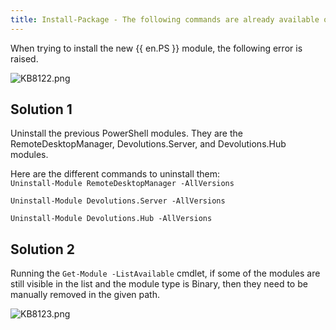 ```yaml
---
title: Install-Package - The following commands are already available on this system
---
```


When trying to install the new {{ en.PS }} module, the following error is raised.

![KB8122.png](/img/en/kb/KB8122.png)

## Solution 1

Uninstall the previous PowerShell modules. They are the RemoteDesktopManager, Devolutions.Server, and Devolutions.Hub modules.

Here are the different commands to uninstall them:  
`Uninstall-Module RemoteDesktopManager -AllVersions`  

`Uninstall-Module Devolutions.Server -AllVersions`  

`Uninstall-Module Devolutions.Hub -AllVersions`  

## Solution 2

Running the `Get-Module -ListAvailable` cmdlet, if some of the modules are still visible in the list and the module type is Binary, then they need to be manually removed in the given path.

![KB8123.png](/img/en/kb/KB8123.png)